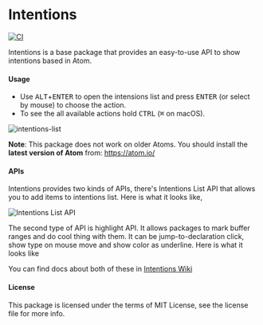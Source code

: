 # Intentions

[![CI](https://github.com/steelbrain/intentions/actions/workflows/CI.yml/badge.svg)](https://github.com/steelbrain/intentions/actions/workflows/CI.yml)

Intentions is a base package that provides an easy-to-use API to show intentions based in Atom.

#### Usage

- Use <kbd>ALT</kbd>+<kbd>ENTER</kbd> to open the intensions list and press <kbd>ENTER</kbd> (or select by mouse) to choose the action.
- To see the all available actions hold <kbd>CTRL</kbd> (<kbd>⌘</kbd> on macOS).

![intentions-list](https://user-images.githubusercontent.com/16418197/122294624-dd304100-cebd-11eb-9232-d015cde1516f.gif)

**Note**: This package does not work on older Atoms. You should install the **latest version of Atom** from:
https://atom.io/

#### APIs

Intentions provides two kinds of APIs, there's Intentions List API that allows you to add items
to intentions list. Here is what it looks like,

![Intentions List API](https://cloud.githubusercontent.com/assets/4278113/12488546/e73809ba-c08d-11e5-8038-dd222f3a815d.png)

The second type of API is highlight API. It allows packages to mark buffer ranges and do cool thing with them.
It can be jump-to-declaration click, show type on mouse move and show color as underline.
Here is what it looks like

You can find docs about both of these in [Intentions Wiki](https://github.com/steelbrain/intentions/wiki/Intentions-API)

#### License

This package is licensed under the terms of MIT License, see the license file for more info.

